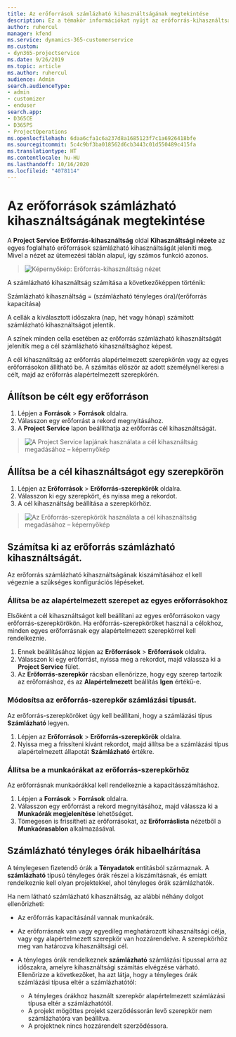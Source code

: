 ```yaml
---
title: Az erőforrások számlázható kihasználtságának megtekintése
description: Ez a témakör információkat nyújt az erőforrás-kihasználtsági nézetről.
author: ruhercul
manager: kfend
ms.service: dynamics-365-customerservice
ms.custom:
- dyn365-projectservice
ms.date: 9/26/2019
ms.topic: article
ms.author: ruhercul
audience: Admin
search.audienceType:
- admin
- customizer
- enduser
search.app:
- D365CE
- D365PS
- ProjectOperations
ms.openlocfilehash: 6daa6cfa1c6a237d8a1685123f7c1a6926418bfe
ms.sourcegitcommit: 5c4c9bf3ba018562d6cb3443c01d550489c415fa
ms.translationtype: HT
ms.contentlocale: hu-HU
ms.lasthandoff: 10/16/2020
ms.locfileid: "4078114"
---
```

# <a name="view-chargeable-utilization-for-resources"></a>Az erőforrások számlázható kihasználtságának megtekintése
 
A **Project Service Erőforrás-kihasználtság** oldal **Kihasználtsági nézete** az egyes foglalható erőforrások számlázható kihasználtságát jeleníti meg. Mivel a nézet az ütemezési táblán alapul, így számos funkció azonos.

> ![Képernyőkép: Erőforrás-kihasználtság nézet](media/FAQ-utilization-1.png)
 

A számlázható kihasználtság számítása a következőképpen történik:

   Számlázható kihasználtság = (számlázható tényleges óra)/(erőforrás kapacitása)

A cellák a kiválasztott időszakra (nap, hét vagy hónap) számított számlázható kihasználtságot jelentik.

A színek minden cella esetében az erőforrás számlázható kihasználtságát jelenítik meg a cél számlázható kihasználtsághoz képest. 

A cél kihasználtság az erőforrás alapértelmezett szerepkörén vagy az egyes erőforrásokon állítható be. A számítás először az adott személynél keresi a célt, majd az erőforrás alapértelmezett szerepkörén.

## <a name="set-target-on-a-resource"></a>Állítson be célt egy erőforráson

1. Lépjen a **Források** \> **Források** oldalra. 
2. Válasszon egy erőforrást a rekord megnyitásához. 
3. A **Project Service** lapon beállíthatja az erőforrás cél kihasználtságát.

> ![A Project Service lapjának használata a cél kihasználtság megadásához – képernyőkép](media/FAQ-utilization-2.png)
 
## <a name="set-target-utilization-on-a-role"></a>Állítsa be a cél kihasználtságot egy szerepkörön

1. Lépjen az **Erőforrások** \> **Erőforrás-szerepkörök** oldalra. 
2. Válasszon ki egy szerepkört, és nyissa meg a rekordot. 
3. A cél kihasználtság beállítása a szerepkörhöz.

> ![Az Erőforrás-szerepkörök használata a cél kihasználtság megadásához – képernyőkép](media/FAQ-utilization-3.png)
 
## <a name="calculate-chargeable-utilization-for-a-resource"></a>Számítsa ki az erőforrás számlázható kihasználtságát.

Az erőforrás számlázható kihasználtságának kiszámításához el kell végeznie a szükséges konfigurációs lépéseket. 

### <a name="set-default-role-for-individual-resource"></a>Állítsa be az alapértelmezett szerepet az egyes erőforrásokhoz

Elsőként a cél kihasználtságot kell beállítani az egyes erőforrásokon vagy erőforrás-szerepkörökön. Ha erőforrás-szerepköröket használ a célokhoz, minden egyes erőforrásnak egy alapértelmezett szerepkörrel kell rendelkeznie. 

1. Ennek beállításához lépjen az **Erőforrások** \> **Erőforrások** oldalra. 
2. Válasszon ki egy erőforrást, nyissa meg a rekordot, majd válassza ki a **Project Service** fület. 
3. Az **Erőforrás-szerepkör** rácsban ellenőrizze, hogy egy szerep tartozik az erőforráshoz, és az **Alapértelmezett** beállítás **Igen** értékű-e.
 
### <a name="change-billing-type-for-resource-role"></a>Módosítsa az erőforrás-szerepkör számlázási típusát.

Az erőforrás-szerepköröket úgy kell beállítani, hogy a számlázási típus **Számlázható** legyen. 

1. Lépjen az **Erőforrások** \> **Erőforrás-szerepkörök** oldalra. 
2. Nyissa meg a frissíteni kívánt rekordot, majd állítsa be a számlázási típus alapértelmezett állapotát **Számlázható** értékre.

### <a name="set-working-hours-for-resource-role"></a>Állítsa be a munkaórákat az erőforrás-szerepkörhöz
 
Az erőforrásnak munkaórákkal kell rendelkeznie a kapacitásszámításhoz. 

1. Lépjen a **Források** \> **Források** oldalra. 
2. Válasszon egy erőforrást a rekord megnyitásához, majd válassza ki a **Munkaórák megjelenítése** lehetőséget. 
3. Tömegesen is frissítheti az erőforrásokat, az **Erőforráslista** nézetből a **Munkaórasablon** alkalmazásával.

## <a name="troubleshooting-chargeable-actual-hours"></a>Számlázható tényleges órák hibaelhárítása

A ténylegesen fizetendő órák a **Tényadatok** entitásból származnak. A **számlázható** típusú tényleges órák részei a kiszámításnak, és emiatt rendelkeznie kell olyan projektekkel, ahol tényleges órák számlázhatók.

Ha nem látható számlázható kihasználtság, az alábbi néhány dolgot ellenőrizheti:

- Az erőforrás kapacitásánál vannak munkaórák.
- Az erőforrásnak van vagy egyedileg meghatározott kihasználtsági célja, vagy egy alapértelmezett szerepkör van hozzárendelve. A szerepkörhöz meg van határozva kihasználtsági cél.
- A tényleges órák rendelkeznek **számlázható** számlázási típussal arra az időszakra, amelyre kihasználtsági számítás elvégzése várható. Ellenőrizze a következőket, ha azt látja, hogy a tényleges órák számlázási típusa eltér a számlázhatótól:

  - A tényleges órákhoz használt szerepkör alapértelmezett számlázási típusa eltér a számlázhatótól.
  - A projekt mögöttes projekt szerződéssorán levő szerepkör nem számlázhatóra van beállítva.
  - A projektnek nincs hozzárendelt szerződéssora.

